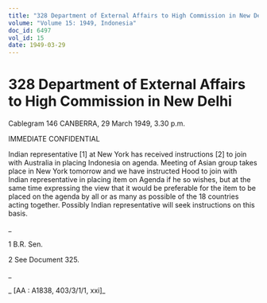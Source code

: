 ```yaml
---
title: "328 Department of External Affairs to High Commission in New Delhi"
volume: "Volume 15: 1949, Indonesia"
doc_id: 6497
vol_id: 15
date: 1949-03-29
---
```


# 328 Department of External Affairs to High Commission in New Delhi

Cablegram 146 CANBERRA, 29 March 1949, 3.30 p.m.

IMMEDIATE CONFIDENTIAL

Indian representative [1] at New York has received instructions [2] to join with Australia in placing Indonesia on agenda. Meeting of Asian group takes place in New York tomorrow and we have instructed Hood to join with Indian representative in placing item on Agenda if he so wishes, but at the same time expressing the view that it would be preferable for the item to be placed on the agenda by all or as many as possible of the 18 countries acting together. Possibly Indian representative will seek instructions on this basis.

_

1 B.R. Sen.

2 See Document 325.

_

_ [AA : A1838, 403/3/1/1, xxi]_
